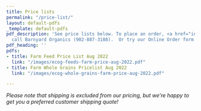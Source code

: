 ```yaml
---
title: Price lists
permalink: "/price-list/"
layout: default-pdfs
_template: default-pdfs
pdf_description: 'See price lists below. To place an order, <a href="info@barnyardorganics.com">email</a>   or
  call Barnyard Organics (902-887-3188).  Or try our Online Order form! '
pdf_heading: ''
pdfs:
- title: Farm Feed Price List Aug 2022
  link: "/images/ecog-feeds-farm-price-aug-2022.pdf"
- title: Farm Whole Grains Pricelist Aug 2022
  link: "/images/ecog-whole-grains-farm-price-aug-2022.pdf"

---
```

_Please note that shipping is excluded from our pricing, but we’re happy to get you a preferred customer shipping quote!_